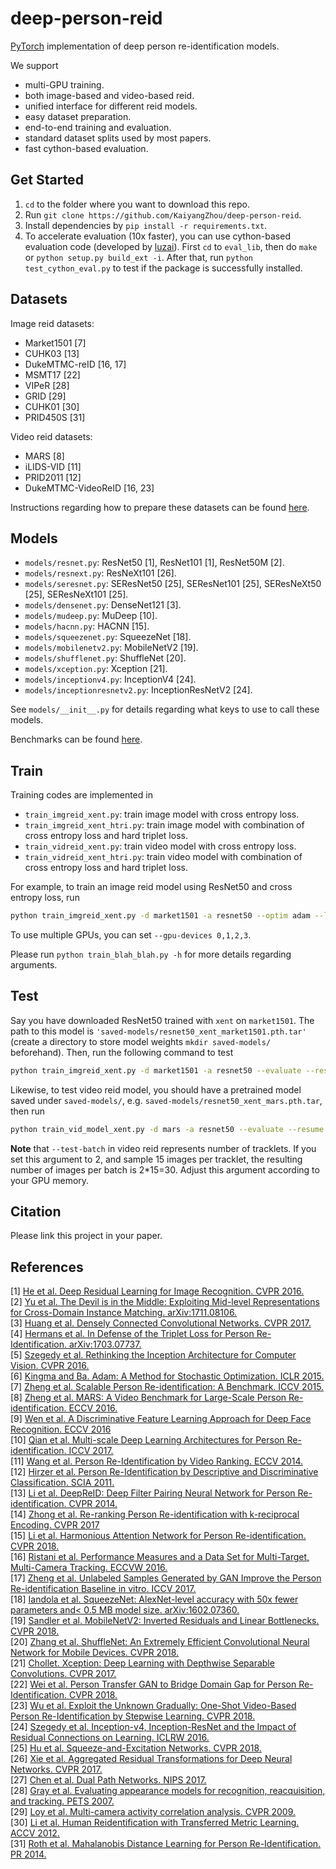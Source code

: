 # deep-person-reid
[PyTorch](http://pytorch.org/) implementation of deep person re-identification models.

We support
- multi-GPU training.
- both image-based and video-based reid.
- unified interface for different reid models.
- easy dataset preparation.
- end-to-end training and evaluation.
- standard dataset splits used by most papers.
- fast cython-based evaluation.


## Get Started
1. `cd` to the folder where you want to download this repo.
2. Run `git clone https://github.com/KaiyangZhou/deep-person-reid`.
3. Install dependencies by `pip install -r requirements.txt`.
4. To accelerate evaluation (10x faster), you can use cython-based evaluation code (developed by [luzai](https://github.com/luzai)). First `cd` to `eval_lib`, then do `make` or `python setup.py build_ext -i`. After that, run `python test_cython_eval.py` to test if the package is successfully installed.

## Datasets
Image reid datasets:
- Market1501 [7]
- CUHK03 [13]
- DukeMTMC-reID [16, 17]
- MSMT17 [22]
- VIPeR [28]
- GRID [29]
- CUHK01 [30]
- PRID450S [31]

Video reid datasets:
- MARS [8]
- iLIDS-VID [11]
- PRID2011 [12]
- DukeMTMC-VideoReID [16, 23]

Instructions regarding how to prepare these datasets can be found [here](https://github.com/KaiyangZhou/deep-person-reid/blob/master/DATASETS.md).


## Models
* `models/resnet.py`: ResNet50 [1], ResNet101 [1], ResNet50M [2].
* `models/resnext.py`: ResNeXt101 [26].
* `models/seresnet.py`: SEResNet50 [25], SEResNet101 [25], SEResNeXt50 [25], SEResNeXt101 [25].
* `models/densenet.py`: DenseNet121 [3].
* `models/mudeep.py`: MuDeep [10]. 
* `models/hacnn.py`: HACNN [15].
* `models/squeezenet.py`: SqueezeNet [18].
* `models/mobilenetv2.py`: MobileNetV2 [19].
* `models/shufflenet.py`: ShuffleNet [20].
* `models/xception.py`: Xception [21].
* `models/inceptionv4.py`: InceptionV4 [24].
* `models/inceptionresnetv2.py`: InceptionResNetV2 [24].

See `models/__init__.py` for details regarding what keys to use to call these models.

Benchmarks can be found [here](https://github.com/KaiyangZhou/deep-person-reid/blob/master/BENCHMARK.md).


## Train
Training codes are implemented in
* `train_imgreid_xent.py`: train image model with cross entropy loss.
* `train_imgreid_xent_htri.py`: train image model with combination of cross entropy loss and hard triplet loss.
* `train_vidreid_xent.py`: train video model with cross entropy loss.
* `train_vidreid_xent_htri.py`: train video model with combination of cross entropy loss and hard triplet loss.

For example, to train an image reid model using ResNet50 and cross entropy loss, run
```bash
python train_imgreid_xent.py -d market1501 -a resnet50 --optim adam --lr 0.0003 --max-epoch 60 --stepsize 20 40 --train-batch 32 --test-batch 100 --save-dir log/resnet50-xent-market1501 --gpu-devices 0
```

To use multiple GPUs, you can set `--gpu-devices 0,1,2,3`.

Please run `python train_blah_blah.py -h` for more details regarding arguments.


## Test
Say you have downloaded ResNet50 trained with `xent` on `market1501`. The path to this model is  `'saved-models/resnet50_xent_market1501.pth.tar'` (create a directory to store model weights `mkdir saved-models/` beforehand). Then, run the following command to test
```bash
python train_imgreid_xent.py -d market1501 -a resnet50 --evaluate --resume saved-models/resnet50_xent_market1501.pth.tar --save-dir log/resnet50-xent-market1501 --test-batch 100 --gpu-devices 0
```

Likewise, to test video reid model, you should have a pretrained model saved under `saved-models/`, e.g. `saved-models/resnet50_xent_mars.pth.tar`, then run
```bash
python train_vid_model_xent.py -d mars -a resnet50 --evaluate --resume saved-models/resnet50_xent_mars.pth.tar --save-dir log/resnet50-xent-mars --test-batch 2 --gpu-devices 0
```
**Note** that `--test-batch` in video reid represents number of tracklets. If you set this argument to 2, and sample 15 images per tracklet, the resulting number of images per batch is 2*15=30. Adjust this argument according to your GPU memory.


## Citation
Please link this project in your paper.

## References
[1] [He et al. Deep Residual Learning for Image Recognition. CVPR 2016.](https://arxiv.org/abs/1512.03385)<br />
[2] [Yu et al. The Devil is in the Middle: Exploiting Mid-level Representations for Cross-Domain Instance Matching. arXiv:1711.08106.](https://arxiv.org/abs/1711.08106) <br />
[3] [Huang et al. Densely Connected Convolutional Networks. CVPR 2017.](https://arxiv.org/abs/1608.06993) <br />
[4] [Hermans et al. In Defense of the Triplet Loss for Person Re-Identification. arXiv:1703.07737.](https://arxiv.org/abs/1703.07737) <br />
[5] [Szegedy et al. Rethinking the Inception Architecture for Computer Vision. CVPR 2016.](https://arxiv.org/abs/1512.00567) <br />
[6] [Kingma and Ba. Adam: A Method for Stochastic Optimization. ICLR 2015.](https://arxiv.org/abs/1412.6980) <br />
[7] [Zheng et al. Scalable Person Re-identification: A Benchmark. ICCV 2015.](https://www.cv-foundation.org/openaccess/content_iccv_2015/papers/Zheng_Scalable_Person_Re-Identification_ICCV_2015_paper.pdf) <br />
[8] [Zheng et al. MARS: A Video Benchmark for Large-Scale Person Re-identification. ECCV 2016.](http://www.liangzheng.com.cn/Project/project_mars.html) <br />
[9] [Wen et al. A Discriminative Feature Learning Approach for Deep Face Recognition. ECCV 2016](https://ydwen.github.io/papers/WenECCV16.pdf) <br />
[10] [Qian et al. Multi-scale Deep Learning Architectures for Person Re-identification. ICCV 2017.](https://arxiv.org/abs/1709.05165) <br />
[11] [Wang et al. Person Re-Identification by Video Ranking. ECCV 2014.](http://www.eecs.qmul.ac.uk/~xiatian/papers/ECCV14/WangEtAl_ECCV14.pdf) <br />
[12] [Hirzer et al. Person Re-Identification by Descriptive and Discriminative Classification. SCIA 2011.](https://files.icg.tugraz.at/seafhttp/files/ba284964-6e03-4261-bb39-e85280707598/hirzer_scia_2011.pdf) <br />
[13] [Li et al. DeepReID: Deep Filter Pairing Neural Network for Person Re-identification. CVPR 2014.](https://www.cv-foundation.org/openaccess/content_cvpr_2014/papers/Li_DeepReID_Deep_Filter_2014_CVPR_paper.pdf) <br />
[14] [Zhong et al. Re-ranking Person Re-identification with k-reciprocal Encoding. CVPR 2017](https://arxiv.org/abs/1701.08398) <br />
[15] [Li et al. Harmonious Attention Network for Person Re-identification. CVPR 2018.](https://arxiv.org/abs/1802.08122) <br />
[16] [Ristani et al. Performance Measures and a Data Set for Multi-Target, Multi-Camera Tracking. ECCVW 2016.](https://arxiv.org/abs/1609.01775) <br />
[17] [Zheng et al. Unlabeled Samples Generated by GAN Improve the Person Re-identification Baseline in vitro. ICCV 2017.](https://arxiv.org/abs/1701.07717) <br />
[18] [Iandola et al. SqueezeNet: AlexNet-level accuracy with 50x fewer parameters and< 0.5 MB model size. arXiv:1602.07360.](https://arxiv.org/abs/1602.07360) <br />
[19] [Sandler et al. MobileNetV2: Inverted Residuals and Linear Bottlenecks. CVPR 2018.](https://arxiv.org/abs/1801.04381) <br />
[20] [Zhang et al. ShuffleNet: An Extremely Efficient Convolutional Neural Network for Mobile Devices. CVPR 2018.](https://arxiv.org/abs/1707.01083) <br />
[21] [Chollet. Xception: Deep Learning with Depthwise Separable Convolutions. CVPR 2017.](https://arxiv.org/abs/1610.02357) <br />
[22] [Wei et al. Person Transfer GAN to Bridge Domain Gap for Person Re-Identification. CVPR 2018.](http://www.pkuvmc.com/publications/msmt17.html) <br />
[23] [Wu et al. Exploit the Unknown Gradually: One-Shot Video-Based Person Re-Identification by Stepwise Learning. CVPR 2018.](http://xuanyidong.com/publication/cvpr-2018-eug/) <br />
[24] [Szegedy et al. Inception-v4, Inception-ResNet and the Impact of Residual Connections on Learning. ICLRW 2016.](https://arxiv.org/abs/1602.07261) <br />
[25] [Hu et al. Squeeze-and-Excitation Networks. CVPR 2018.](https://arxiv.org/abs/1709.01507) <br />
[26] [Xie et al. 
Aggregated Residual Transformations for Deep Neural Networks. CVPR 2017.](https://arxiv.org/abs/1611.05431) <br />
[27] [Chen et al. Dual Path Networks. NIPS 2017.](https://arxiv.org/abs/1707.01629) <br />
[28] [Gray et al. Evaluating appearance models for recognition, reacquisition, and tracking. PETS 2007.](http://citeseerx.ist.psu.edu/viewdoc/download?doi=10.1.1.331.7285&rep=rep1&type=pdf) <br />
[29] [Loy et al. Multi-camera activity correlation analysis. CVPR 2009.](https://ieeexplore.ieee.org/document/5206827/) <br />
[30] [Li et al. Human Reidentification with Transferred Metric Learning. ACCV 2012.](http://www.ee.cuhk.edu.hk/~xgwang/papers/liZWaccv12.pdf) <br />
[31] [Roth et al. Mahalanobis Distance Learning for Person Re-Identification. PR 2014.](https://pdfs.semanticscholar.org/f62d/71e701c9fd021610e2076b5e0f5b2c7c86ca.pdf) <br />
